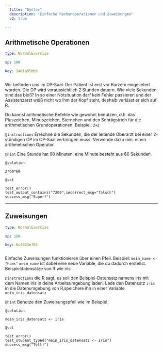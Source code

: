 ```yaml
---
  title: "Syntax"
  description: "Einfache Rechenoperationen und Zuweisungen"
  v2: true

---
```

## Arithmetische Operationen

```yaml
type: NormalExercise

xp: 100

key: 2401a95bb9



```

Wir befinden uns im OP-Saal. Der Patient ist erst vor Kurzem eingeliefert worden. Die OP wird voraussichtlich 2 Stunden dauern. Wie viele Sekunden sind das bloß? In so einer Notsituation darf kein Fehler passieren und der Assistenzarzt weiß nicht wo ihm der Kopf steht, deshalb verlässt er sich auf R.

Du kannst arithmetische Befehle wie gewohnt benutzen, d.h. das Pluszeichen, Minuszeichen, Sternchen und den Schrägstrich für die arithmetischen Grundoperationen. 
Beispiel: ``2+2``

`@instructions`
Errechne die Sekunden, die der leitende Oberarzt bei einer 2-stündigen OP im OP-Saal verbringen muss. Verwende dazu min. einen arithmetischen Operator.

`@hint`
Eine Stunde hat 60 Minuten, eine Minute besteht aus 60 Sekunden.



`@solution`
```{r}
2*60*60
```
`@sct`
```{r}
test_error()
test_output_contains("7200",incorrect_msg="falsch")
success_msg("Super!")
```






---
## Zuweisungen

```yaml
type: NormalExercise

xp: 100

key: 6c4623ef65



```

Einfache Zuweisungen funktionieren über einen Pfeil. Beispiel: ``mein_name <- "hans"``
``mein_name`` ist dabei eine neue Variable, die du dadurch erstellst. Beispieldatensätze von R wie iris

`@instructions`
die R sagt, es soll den Beispiel-Datensatz namens iris mit dem Namen iris in deine Arbeitsumgebung 
  laden. Lade den Datensatz ``iris`` in die Datenumgebung von R,speichere ihn in einer Variable ``mein_iris_datensatz``

`@hint`
Benutze den Zuweisungspfeil wie im Beispiel.



`@solution`
```{r}
mein_iris_datensatz <- iris
```
`@sct`
```{r}
test_error()
test_student_typed("mein_iris_datensatz <- iris")
success_msg("Toll!")
```




